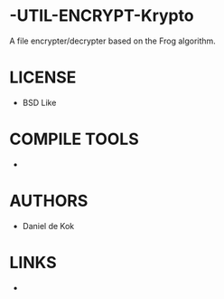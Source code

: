 -UTIL-ENCRYPT-Krypto
====================

A file encrypter/decrypter based on the Frog algorithm.

LICENSE
===============
* BSD Like

COMPILE TOOLS
===============
* 

AUTHORS
===============
* Daniel de Kok

LINKS
===============
* 




